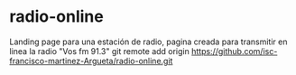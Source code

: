 # radio-online
Landing page para una estación de radio, pagina creada para transmitir en linea la radio "Vos fm 91.3"
git remote add origin https://github.com/isc-francisco-martinez-Argueta/radio-online.git